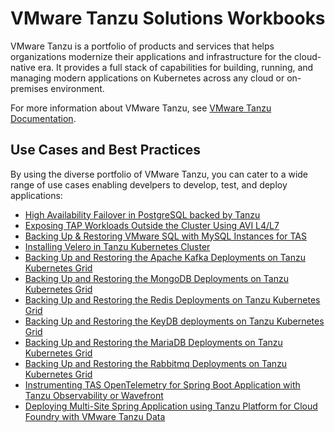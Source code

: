 # VMware Tanzu Solutions Workbooks

VMware Tanzu is a portfolio of products and services that helps organizations modernize their applications and infrastructure for the cloud-native era. It provides a full stack of capabilities for building, running, and managing modern applications on Kubernetes across any cloud or on-premises environment.

For more information about VMware Tanzu, see [VMware Tanzu Documentation](https://docs.vmware.com/en/VMware-Tanzu/index.html).

## Use Cases and Best Practices

By using the diverse portfolio of VMware Tanzu, you can cater to a wide range of use cases enabling develpers to develop, test, and deploy applications:

- [High Availability Failover in PostgreSQL backed by Tanzu](./postgres-sql.md)
- [Exposing TAP Workloads Outside the Cluster Using AVI L4/L7](../solution-workbooks/tap-workloads-avi-l4-l7.md)
- [Backing Up & Restoring VMware SQL with MySQL Instances for TAS](../solution-workbooks/backup-vmwaresql-tas.md)
- [Installing Velero in Tanzu Kubernetes Cluster](../solution-workbooks/velero-with-restic.md)
- [Backing Up and Restoring the Apache Kafka Deployments on Tanzu Kubernetes Grid](../solution-workbooks/kafka-backup.md)
- [Backing Up and Restoring the MongoDB Deployments on Tanzu Kubernetes Grid](../solution-workbooks/mongodb-backup.md)
- [Backing Up and Restoring the Redis Deployments on Tanzu Kubernetes Grid](../solution-workbooks/redis-backup.md)
- [Backing Up and Restoring the KeyDB deployments on Tanzu Kubernetes Grid](../solution-workbooks/keydb-backup.md)
- [Backing Up and Restoring the MariaDB Deployments on Tanzu Kubernetes Grid](../solution-workbooks/mariadb-backup.md)
- [Backing Up and Restoring the Rabbitmq Deployments on Tanzu Kubernetes Grid](../solution-workbooks/rabbitmq-backup.md)
- [Instrumenting TAS OpenTelemetry for Spring Boot Application with Tanzu Observability or Wavefront](../solution-workbooks/TAS-OpenTelemetry-SpringBoot-TO.md)
- [Deploying Multi-Site Spring Application using Tanzu Platform for Cloud Foundry with VMware Tanzu Data](../solution-workbooks/Deploy%20Multi-site%20Spring%20application%20using%20Tanzu%20Data%20on%20TAS.md)


